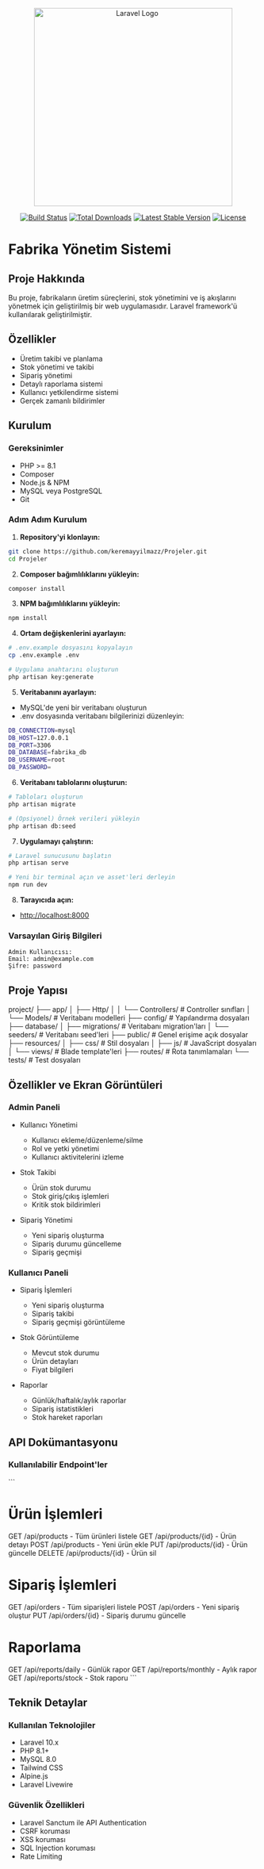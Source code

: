 <p align="center"><a href="https://laravel.com" target="_blank"><img src="https://raw.githubusercontent.com/laravel/art/master/logo-lockup/5%20SVG/2%20CMYK/1%20Full%20Color/laravel-logolockup-cmyk-red.svg" width="400" alt="Laravel Logo"></a></p>

<p align="center">
<a href="https://github.com/laravel/framework/actions"><img src="https://github.com/laravel/framework/workflows/tests/badge.svg" alt="Build Status"></a>
<a href="https://packagist.org/packages/laravel/framework"><img src="https://img.shields.io/packagist/dt/laravel/framework" alt="Total Downloads"></a>
<a href="https://packagist.org/packages/laravel/framework"><img src="https://img.shields.io/packagist/v/laravel/framework" alt="Latest Stable Version"></a>
<a href="https://packagist.org/packages/laravel/framework"><img src="https://img.shields.io/packagist/l/laravel/framework" alt="License"></a>
</p>

# Fabrika Yönetim Sistemi

## Proje Hakkında
Bu proje, fabrikaların üretim süreçlerini, stok yönetimini ve iş akışlarını yönetmek için geliştirilmiş bir web uygulamasıdır. Laravel framework'ü kullanılarak geliştirilmiştir.

## Özellikler
- Üretim takibi ve planlama
- Stok yönetimi ve takibi
- Sipariş yönetimi
- Detaylı raporlama sistemi
- Kullanıcı yetkilendirme sistemi
- Gerçek zamanlı bildirimler

## Kurulum

### Gereksinimler
- PHP >= 8.1
- Composer
- Node.js & NPM
- MySQL veya PostgreSQL
- Git

### Adım Adım Kurulum

1. **Repository'yi klonlayın:**
```bash
git clone https://github.com/keremayyilmazz/Projeler.git
cd Projeler
```

2. **Composer bağımlılıklarını yükleyin:**
```bash
composer install
```

3. **NPM bağımlılıklarını yükleyin:**
```bash
npm install
```

4. **Ortam değişkenlerini ayarlayın:**
```bash
# .env.example dosyasını kopyalayın
cp .env.example .env

# Uygulama anahtarını oluşturun
php artisan key:generate
```

5. **Veritabanını ayarlayın:**
- MySQL'de yeni bir veritabanı oluşturun
- .env dosyasında veritabanı bilgilerinizi düzenleyin:
```bash
DB_CONNECTION=mysql
DB_HOST=127.0.0.1
DB_PORT=3306
DB_DATABASE=fabrika_db
DB_USERNAME=root
DB_PASSWORD=
```

6. **Veritabanı tablolarını oluşturun:**
```bash
# Tabloları oluşturun
php artisan migrate

# (Opsiyonel) Örnek verileri yükleyin
php artisan db:seed
```

7. **Uygulamayı çalıştırın:**
```bash
# Laravel sunucusunu başlatın
php artisan serve

# Yeni bir terminal açın ve asset'leri derleyin
npm run dev
```

8. **Tarayıcıda açın:**
- [http://localhost:8000](http://localhost:8000)

### Varsayılan Giriş Bilgileri
```
Admin Kullanıcısı:
Email: admin@example.com
Şifre: password
```


## Proje Yapısı

project/
├── app/
│   ├── Http/
│   │   └── Controllers/    # Controller sınıfları
│   └── Models/            # Veritabanı modelleri
├── config/               # Yapılandırma dosyaları
├── database/
│   ├── migrations/      # Veritabanı migration'ları
│   └── seeders/        # Veritabanı seed'leri
├── public/             # Genel erişime açık dosyalar
├── resources/
│   ├── css/           # Stil dosyaları
│   ├── js/           # JavaScript dosyaları
│   └── views/        # Blade template'leri
├── routes/           # Rota tanımlamaları
└── tests/           # Test dosyaları

## Özellikler ve Ekran Görüntüleri

### Admin Paneli
- Kullanıcı Yönetimi
  - Kullanıcı ekleme/düzenleme/silme
  - Rol ve yetki yönetimi
  - Kullanıcı aktivitelerini izleme

- Stok Takibi
  - Ürün stok durumu
  - Stok giriş/çıkış işlemleri
  - Kritik stok bildirimleri

- Sipariş Yönetimi
  - Yeni sipariş oluşturma
  - Sipariş durumu güncelleme
  - Sipariş geçmişi

### Kullanıcı Paneli
- Sipariş İşlemleri
  - Yeni sipariş oluşturma
  - Sipariş takibi
  - Sipariş geçmişi görüntüleme

- Stok Görüntüleme
  - Mevcut stok durumu
  - Ürün detayları
  - Fiyat bilgileri

- Raporlar
  - Günlük/haftalık/aylık raporlar
  - Sipariş istatistikleri
  - Stok hareket raporları

## API Dokümantasyonu

### Kullanılabilir Endpoint'ler

\`\`\`
# Ürün İşlemleri
GET /api/products           - Tüm ürünleri listele
GET /api/products/{id}      - Ürün detayı
POST /api/products          - Yeni ürün ekle
PUT /api/products/{id}      - Ürün güncelle
DELETE /api/products/{id}   - Ürün sil

# Sipariş İşlemleri
GET /api/orders            - Tüm siparişleri listele
POST /api/orders           - Yeni sipariş oluştur
PUT /api/orders/{id}       - Sipariş durumu güncelle

# Raporlama
GET /api/reports/daily     - Günlük rapor
GET /api/reports/monthly   - Aylık rapor
GET /api/reports/stock     - Stok raporu
\`\`\`

## Teknik Detaylar

### Kullanılan Teknolojiler
- Laravel 10.x
- PHP 8.1+
- MySQL 8.0
- Tailwind CSS
- Alpine.js
- Laravel Livewire

### Güvenlik Özellikleri
- Laravel Sanctum ile API Authentication
- CSRF koruması
- XSS koruması
- SQL Injection koruması
- Rate Limiting